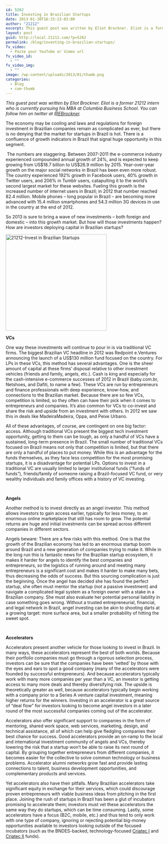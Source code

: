 ```yaml
---
id: 5262
title: Investing in Brazilian Startups
date: 2013-01-30T16:33:13-03:00
author: "21212"
excerpt: This guest post was written by Eliot Brockner. Eliot is a former 21212 intern who is currently pursuing his MBA at Columbia Business School.
layout: post
guid: http://local.21212.com/?p=5262
permalink: /blog/investing-in-brazilian-startups/
fv_video:
  - Paste your YouTube or Vimeo url
fv_video_id:
  - ""
fv_video_img:
  - ""
image: /wp-content/uploads/2013/01/thumb.png
categories:
  - Blog
  - com-thumb
---
```

<p style="text-align: left;">
  <i>This guest post was written by Eliot Brockner</i><i>. </i><i>Eliot is a former 21212 intern who is currently pursuing his MBA at Columbia Business School. You can follow him on twitter at <a href="https://twitter.com/EBrockner">@EBrockner</a>.</i>
</p>

<p style="text-align: left;">
  <p style="text-align: left;">
    The economy may be cooling and laws and regulations for foreign investment in Brazilian companies remain as complicated as ever, but there is no denying that the market for startups in Brazil is hot. There is a confluence of growth indicators in Brazil that signal huge opportunity in this segment.
  </p>
  
  <p>
     The numbers are staggering. Between 2007-2011 the e-commerce industry experienced compounded annual growth of 24%, and is expected to keep growing from US$18.7 billion to US$26.9 million by 2015. Year-over-year growth on the major social networks in Brazil has been even more robust. The country experienced 192% growth in Facebook users, 40% growth in Twitter users, and 206% in Tumblr users, catapulting it to the world’s second largest market for these websites. Fueling this growth is the increased number of internet users in Brazil; in 2012 that number reached 82.4 million. Mobile phones – long popular in Brazil – are becoming more advanced with 15.4 million smartphones and 54.3 million 3G devices in use in the country at the end of 2012.
  </p>
  
  <p>
    So 2013 is sure to bring a wave of new investments – both foreign and domestic – into this growth market. But how will those investments happen? How are investors deploying capital in Brazilian startups?
  </p>
  
  <p>
    <img class="aligncenter  wp-image-5263" alt="21212-Invest in Brazilian Startups" src="http://local.21212.com/wp-content/uploads/2013/01/21212-Invest-in-Brazilian-Startups.png" width="324" height="309" srcset="http://localhost:8080/wp-content/uploads/2013/01/21212-Invest-in-Brazilian-Startups.png 540w, http://localhost:8080/wp-content/uploads/2013/01/21212-Invest-in-Brazilian-Startups-300x286.png 300w" sizes="(max-width: 324px) 100vw, 324px" />
  </p>
  
  <p>
    <b>VCs</b>
  </p>
  
  <p>
    One way these investments will continue to pour in is via traditional VC firms. The biggest Brazilian VC headline in 2012 was Redpoint e.Ventures announcing the launch of a US$130 million fund focused on the country. For LPs in these VCs, this method has several advantages. One is the sheer amount of capital at these firms’ disposal relative to other investment vehicles (friends and family, angels, etc.). Cash is king and especially for the cash-intensive e-commerce successes of 2012 in Brazil (baby.com.br, Netshoes, and Dafiti, to name a few). These VCs are run by entrepreneurs and finance professionals with deep experience, know-how, and connections to the Brazilian market. Because there are so few VCs, competition is limited, so they often can have their pick when it comes to entrepreneurs and companies. It’s also common for VCs to co-invest and share the risk and upside from an investment with others. In 2012 we saw this in deals like MadeiraMadeira, Oppa, and Peixe Urbano.
  </p>
  
  <p>
    All of these advantages, of course, are contingent on one big factor: access. Although traditional VCs present the biggest tech investment opportunity, getting to them can be tough, as only a handful of VCs have a sustained, long-term presence in Brazil. The small number of traditional VCs focused on Brazil means not only that competition is limited, but that there are only a handful of places to put money. While this is an advantage for the funds themselves, as they face less competition for the most promising startups, it is a disadvantage for potential LPs. Options to invest in a traditional VC are usually limited to larger institutional funds (“funds of funds”), friends/family of someone raising a Brazil-focused VC fund, or very wealthy individuals and family offices with a history of VC investing.
  </p>
  
  <p>
    &nbsp;
  </p>
  
  <p>
    <b>Angels</b>
  </p>
  
  <p>
    Another method is to invest directly as an angel investor. This method allows investors to gain access earlier, typically for less money, to an enormous online marketplace that still has room to grow. The potential returns are huge and initial investments can be spread across different companies in different sectors.
  </p>
  
  <p>
    Angels beware: There are a few risks with this method. One is that the growth of the Brazilian economy has led to an enormous startup boom around Brazil and a new generation of companies trying to make it. While in the long run this is fantastic news for the Brazilian startup ecosystem, it makes it harder for angels to identify the best companies and entrepreneurs, so the logistics of running around and meeting many entrepreneurs is a significant cost and makes it harder to make many bets, thus decreasing the odds of success. But this sourcing complication is just the beginning. Once the angel has decided she has found the perfect startup, she often must mentor the startup (not a passive investment) and navigate a complicated legal system as a foreign owner with a stake in a Brazilian company. She must also evaluate her potential personal liability in case something goes wrong. Without a trusted entrepreneurial, financial, and legal network in Brazil, angel investing can be akin to shooting darts at a growing target: more surface area, but a smaller probability of hitting the sweet spot.
  </p>
  
  <p>
    &nbsp;
  </p>
  
  <p>
    <b>Accelerators</b>
  </p>
  
  <p>
    Accelerators present another vehicle for those looking to invest in Brazil. In many ways, these accelerators represent the best of both worlds. Because their portfolio companies must go through a rigorous selection process, investors can be sure that the companies have been ‘vetted’ by those with the eyes and ears to spot a good company (many of the accelerators were founded by successful entrepreneurs). And because accelerators typically work with many more companies per year than a VC, an investor is getting access to many more deals and thereby diversifying risk. The upside is theoretically greater as well, because accelerators typically begin working with a company prior to a Series A venture capital investment, meaning higher returns for the winners. Investing in an accelerator is a great source of “deal flow” for investors looking to become angel investors in a later round of the most successful companies coming out of the accelerator.
  </p>
  
  <p>
    Accelerators also offer significant support to companies in the form of mentoring, shared work space, web services, marketing, design, and technical assistance, all of which can help give fledgling companies their best chance for success. Good accelerators provide an on-ramp to the local and international investment community of angels and VCs, thereby lowering the risk that a startup won’t be able to raise its next round of capital. By grouping together entrepreneurs from different companies, it becomes easier for the collective to solve common technology or business problems. Accelerator alumni networks grow fast and provide lasting connections to talent, business development opportunities, and complementary products and services.
  </p>
  
  <p>
    Yet accelerators also have their pitfalls. Many Brazilian accelerators take significant equity in exchange for their services, which could discourage proven entrepreneurs with viable business ideas from pitching in the first place. Joining the rush of startups in Brazil has been a glut of incubators promising to accelerate them; investors must vet these accelerators the same way they do startups, which can be time consuming. Lastly, some accelerators have a focus (B2C, mobile, etc.) and thus tend to only work with one type of company, ignoring or rejecting potential big-money opportunities available to investors looking outside of the focused incubators (such as the BNDES-backed, technology-focused <a href="mailto:http://dealbook.nytimes.com/2012/12/05/brazil-steps-up-investments-in-overlooked-tech-start-ups/">Criatec I</a> and <a href="mailto:http://www.bndes.gov.br/SiteBNDES/bndes/bndes_en/Institucional/Press/Noticias/2012/20120830_criatec.html">Criatec II</a> funds).
  </p>